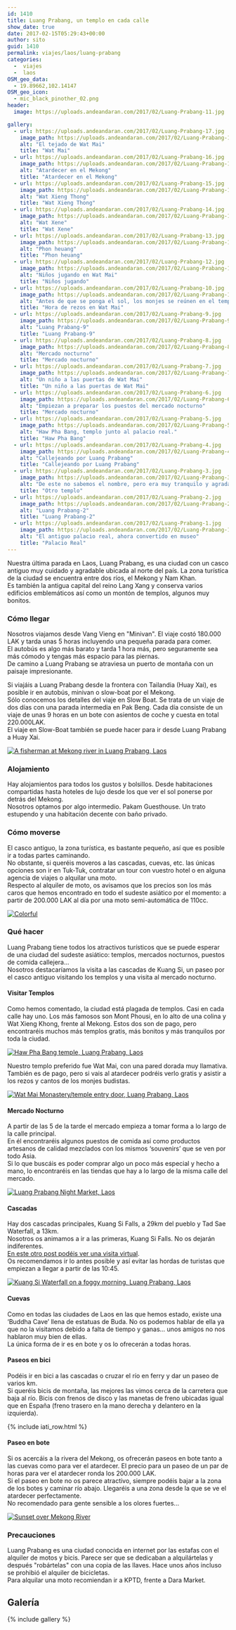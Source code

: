 ```yaml
---
id: 1410
title: Luang Prabang, un templo en cada calle
show_date: true
date: 2017-02-15T05:29:43+00:00
author: sito
guid: 1410
permalink: viajes/laos/luang-prabang
categories:
  -  viajes
  -  laos
OSM_geo_data:
  - 19.89662,102.14147
OSM_geo_icon:
  - mic_black_pinother_02.png
header:
  image: https://uploads.andeandaran.com/2017/02/Luang-Prabang-11.jpg

gallery: 
  - url: https://uploads.andeandaran.com/2017/02/Luang-Prabang-17.jpg
    image_path: https://uploads.andeandaran.com/2017/02/Luang-Prabang-17-150x150.jpg
    alt: "El tejado de Wat Mai"
    title: "Wat Mai"
  - url: https://uploads.andeandaran.com/2017/02/Luang-Prabang-16.jpg
    image_path: https://uploads.andeandaran.com/2017/02/Luang-Prabang-16-150x150.jpg
    alt: "Atardecer en el Mekong"
    title: "Atardecer en el Mekong"
  - url: https://uploads.andeandaran.com/2017/02/Luang-Prabang-15.jpg
    image_path: https://uploads.andeandaran.com/2017/02/Luang-Prabang-15-150x150.jpg
    alt: "Wat Xieng Thong"
    title: "Wat Xieng Thong"
  - url: https://uploads.andeandaran.com/2017/02/Luang-Prabang-14.jpg
    image_path: https://uploads.andeandaran.com/2017/02/Luang-Prabang-14-150x150.jpg
    alt: "Wat Xene"
    title: "Wat Xene"
  - url: https://uploads.andeandaran.com/2017/02/Luang-Prabang-13.jpg
    image_path: https://uploads.andeandaran.com/2017/02/Luang-Prabang-13-150x150.jpg
    alt: "Phon heuang"
    title: "Phon heuang"
  - url: https://uploads.andeandaran.com/2017/02/Luang-Prabang-12.jpg
    image_path: https://uploads.andeandaran.com/2017/02/Luang-Prabang-12-150x150.jpg
    alt: "Niños jugando en Wat Mai"
    title: "Niños jugando"
  - url: https://uploads.andeandaran.com/2017/02/Luang-Prabang-10.jpg
    image_path: https://uploads.andeandaran.com/2017/02/Luang-Prabang-10-150x150.jpg
    alt: "Antes de que se ponga el sol, los monjes se reúnen en el templo Wat Mai."
    title: "Hora de rezos en Wat Mai"
  - url: https://uploads.andeandaran.com/2017/02/Luang-Prabang-9.jpg
    image_path: https://uploads.andeandaran.com/2017/02/Luang-Prabang-9-150x150.jpg
    alt: "Luang Prabang-9"
    title: "Luang Prabang-9"
  - url: https://uploads.andeandaran.com/2017/02/Luang-Prabang-8.jpg
    image_path: https://uploads.andeandaran.com/2017/02/Luang-Prabang-8-150x150.jpg
    alt: "Mercado nocturno"
    title: "Mercado nocturno"
  - url: https://uploads.andeandaran.com/2017/02/Luang-Prabang-7.jpg
    image_path: https://uploads.andeandaran.com/2017/02/Luang-Prabang-7-150x150.jpg
    alt: "Un niño a las puertas de Wat Mai"
    title: "Un niño a las puertas de Wat Mai"
  - url: https://uploads.andeandaran.com/2017/02/Luang-Prabang-6.jpg
    image_path: https://uploads.andeandaran.com/2017/02/Luang-Prabang-6-150x150.jpg
    alt: "Empiezan a preparar los puestos del mercado nocturno"
    title: "Mercado nocturno"
  - url: https://uploads.andeandaran.com/2017/02/Luang-Prabang-5.jpg
    image_path: https://uploads.andeandaran.com/2017/02/Luang-Prabang-5-150x150.jpg
    alt: "Haw Pha Bang, templo junto al palacio real."
    title: "Haw Pha Bang"
  - url: https://uploads.andeandaran.com/2017/02/Luang-Prabang-4.jpg
    image_path: https://uploads.andeandaran.com/2017/02/Luang-Prabang-4-150x150.jpg
    alt: "Callejeando por Luang Prabang"
    title: "Callejeando por Luang Prabang"
  - url: https://uploads.andeandaran.com/2017/02/Luang-Prabang-3.jpg
    image_path: https://uploads.andeandaran.com/2017/02/Luang-Prabang-3-150x150.jpg
    alt: "De este no sabemos el nombre, pero era muy tranquilo y agradable."
    title: "Otro templo" 
  - url: https://uploads.andeandaran.com/2017/02/Luang-Prabang-2.jpg
    image_path: https://uploads.andeandaran.com/2017/02/Luang-Prabang-2-150x150.jpg
    alt: "Luang Prabang-2"
    title: "Luang Prabang-2"
  - url: https://uploads.andeandaran.com/2017/02/Luang-Prabang-1.jpg
    image_path: https://uploads.andeandaran.com/2017/02/Luang-Prabang-1-150x150.jpg
    alt: "El antiguo palacio real, ahora convertido en museo"
    title: "Palacio Real"
---
```


  Nuestra última parada en Laos, Luang Prabang, es una ciudad con un casco antiguo muy cuidado y agradable ubicada al norte del país. La zona turística de la ciudad se encuentra entre dos ríos, el Mekong y Nam Khan.<br /> Es también la antigua capital del reino Lang Xang y conserva varios edificios emblemáticos así como un montón de templos, algunos muy bonitos.


### Cómo llegar



  Nosotros viajamos desde Vang Vieng en "Minivan". El viaje costó 180.000 LAK y tarda unas 5 horas incluyendo una pequeña parada para comer.<br /> El autobús es algo más barato y tarda 1 hora más, pero seguramente sea más cómodo y tengas más espacio para las piernas.<br /> De camino a Luang Prabang se atraviesa un puerto de montaña con un paisaje impresionante.



  Si viajáis a Luang Prabang desde la frontera con Tailandia (Huay Xai), es posible ir en autobús, minivan o slow-boat por el Mekong.<br /> Sólo conocemos los detalles del viaje en Slow Boat. Se trata de un viaje de dos días con una parada intermedia en Pak Beng. Cada día consiste de un viaje de unas 9 horas en un bote con asientos de coche y cuesta en total 220.000LAK.<br /> El viaje en Slow-Boat también se puede hacer para ir desde Luang Prabang a Huay Xai.



  <a href="https://www.flickr.com/photos/sitoo/31681517393/in/dateposted/"><img src="https://live.staticflickr.com/383/31681517393_a284a71e9f_c.jpg" alt="A fisherman at Mekong river in Luang Prabang, Laos" /></a>


### Alojamiento



  Hay alojamientos para todos los gustos y bolsillos. Desde habitaciones compartidas hasta hoteles de lujo desde los que ver el sol ponerse por detrás del Mekong.<br /> Nosotros optamos por algo intermedio. Pakam Guesthouse. Un trato estupendo y una habitación decente con baño privado.


### Cómo moverse



  El casco antiguo, la zona turística, es bastante pequeño, así que es posible ir a todas partes caminando.<br /> No obstante, si queréis moveros a las cascadas, cuevas, etc. las únicas opciones son ir en Tuk-Tuk, contratar un tour con vuestro hotel o en alguna agencia de viajes o alquilar una moto.<br /> Respecto al alquiler de moto, os avisamos que los precios son los más caros que hemos encontrado en todo el sudeste asiático por el momento: a partir de 200.000 LAK al día por una moto semi-automática de 110cc.



  <a href="https://www.flickr.com/photos/sitoo/32248082710/in/dateposted/"><img src="https://live.staticflickr.com/323/32248082710_04b12a6524_c.jpg" alt="Colorful"  /></a>


### Qué hacer



  Luang Prabang tiene todos los atractivos turísticos que se puede esperar de una ciudad del sudeste asiático: templos, mercados nocturnos, puestos de comida callejera...<br /> Nosotros destacaríamos la visita a las cascadas de Kuang Si, un paseo por el casco antiguo visitando los templos y una visita al mercado nocturno.


#### Visitar Templos



  Como hemos comentado, la ciudad está plagada de templos. Casi en cada calle hay uno. Los más famosos son Mont Phousi, en lo alto de una colina y Wat Xieng Khong, frente al Mekong. Estos dos son de pago, pero encontraréis muchos más templos gratis, más bonitos y más tranquilos por toda la ciudad.



  <a href="https://www.flickr.com/photos/sitoo/31627292254/in/dateposted/"><img src="https://live.staticflickr.com/290/31627292254_e483ee5094_c.jpg" alt="Haw Pha Bang temple, Luang Prabang, Laos"  /></a>



  Nuestro templo preferido fue Wat Mai, con una pared dorada muy llamativa. También es de pago, pero si vais al atardecer podréis verlo gratis y asistir a los rezos y cantos de los monjes budistas.



  <a href="https://www.flickr.com/photos/sitoo/32416429716/in/dateposted/"><img src="https://live.staticflickr.com/556/32416429716_dd3aec8141_c.jpg" alt="Wat Mai Monastery/temple entry door, Luang Prabang, Laos"  /></a>


#### Mercado Nocturno



  A partir de las 5 de la tarde el mercado empieza a tomar forma a lo largo de la calle principal.<br /> En él encontraréis algunos puestos de comida así como productos artesanos de calidad mezclados con los mismos &#8216;souvenirs&#8217; que se ven por todo Asia.<br /> Si lo que buscáis es poder comprar algo un poco más especial y hecho a mano, lo encontraréis en las tiendas que hay a lo largo de la misma calle del mercado.



  <a href="https://www.flickr.com/photos/sitoo/32736116202/in/dateposted/"><img src="https://live.staticflickr.com/657/32736116202_c1834d6c67_c.jpg" alt="Luang Prabang Night Market, Laos"  /></a>


#### Cascadas



  Hay dos cascadas principales, Kuang Si Falls, a 29km del pueblo y Tad Sae Waterfall, a 13km.<br /> Nosotros os animamos a ir a las primeras, Kuang Si Falls. No os dejarán indiferentes.<br /> <a href="http://www.andeandaran.com/2017/01/29/kuang-falls-visita-virtual/">En este otro post podéis ver una visita virtual</a>.<br /> Os recomendamos ir lo antes posible y así evitar las hordas de turistas que empiezan a llegar a partir de las 10:45.



  <a href="https://www.flickr.com/photos/sitoo/31691808044/in/dateposted/"><img src="https://live.staticflickr.com/393/31691808044_ae8292d7e0_c.jpg" alt="Kuang Si Waterfall on a foggy morning, Luang Prabang, Laos" /></a>


#### Cuevas



  Como en todas las ciudades de Laos en las que hemos estado, existe una &#8216;Buddha Cave&#8217; llena de estatuas de Buda. No os podemos hablar de ella ya que no la visitamos debido a falta de tiempo y ganas... unos amigos no nos hablaron muy bien de ellas.<br /> La única forma de ir es en bote y os lo ofrecerán a todas horas.


#### Paseos en bici



  Podéis ir en bici a las cascadas o cruzar el río en ferry y dar un paseo de varios km.<br /> Si queréis bicis de montaña, las mejores las vimos cerca de la carretera que baja al río. Bicis con frenos de disco y las manetas de freno ubicadas igual que en España (freno trasero en la mano derecha y delantero en la izquierda).



  <!-- Start shortcoder -->
  
  {% include iati_row.html %}
  
  
  <!-- End shortcoder v4.0.3-->


#### Paseo en bote



  Si os acercáis a la rivera del Mekong, os ofrecerán paseos en bote tanto a las cuevas como para ver el atardecer. El precio para un paseo de un par de horas para ver el atardecer ronda los 200.000 LAK.<br /> Si el paseo en bote no os parece atractivo, siempre podéis bajar a la zona de los botes y caminar río abajo. Llegaréis a una zona desde la que se ve el atardecer perfectamente.<br /> No recomendado para gente sensible a los olores fuertes...



  <a href="https://www.flickr.com/photos/sitoo/31807627593/in/dateposted/"><img src="https://live.staticflickr.com/454/31807627593_7b24b86ae4_c.jpg" alt="Sunset over Mekong River"  /></a>


### Precauciones



  Luang Prabang es una ciudad conocida en internet por las estafas con el alquiler de motos y bicis. Parece ser que se dedicaban a alquilártelas y después "robártelas" con una copia de las llaves. Hace unos años incluso se prohibió el alquiler de bicicletas.<br /> Para alquilar una moto recomiendan ir a KPTD, frente a Dara Market.


## Galería

{% include gallery %}
